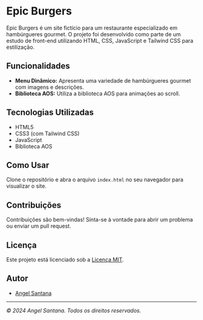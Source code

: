 # Epic Burgers

Epic Burgers é um site fictício para um restaurante especializado em hambúrgueres gourmet. O projeto foi desenvolvido como parte de um estudo de front-end utilizando HTML, CSS, JavaScript e Tailwind CSS para estilização.

## Funcionalidades

- **Menu Dinâmico:** Apresenta uma variedade de hambúrgueres gourmet com imagens e descrições.
- **Biblioteca AOS:** Utiliza a biblioteca AOS para animações ao scroll.

## Tecnologias Utilizadas

- HTML5
- CSS3 (com Tailwind CSS)
- JavaScript
- Biblioteca AOS

## Como Usar

Clone o repositório e abra o arquivo `index.html` no seu navegador para visualizar o site.

## Contribuições

Contribuições são bem-vindas! Sinta-se à vontade para abrir um problema ou enviar um pull request.

## Licença

Este projeto está licenciado sob a [Licença MIT](./LICENSE).

## Autor

- [Angel Santana](https://github.com/AngelZ5)

---

*© 2024 Angel Santana. Todos os direitos reservados.*

